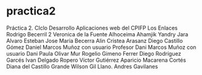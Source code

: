 # practica2
Práctica 2. CIclo Desarrollo Aplicaciones web del CPIFP Los Enlaces
Rodrigo Becerril 2
Veronica de la Fuente
Alhoceima Ahamjik
Yandry Jara
Alvaro Esteban
Jose Maria Becerra
Alin Cristea
Arasanz
Diego Castillo Gómez
Daniel Marcos Muñoz con usuario Profesor
Dani Marcos Muñoz con usuario Dani
Paula Olivar Mur
Rogelio Gimeno Ferrer
Diego Rodríguez Garcés
Ivan Delgado Ropero
Víctor Gutiérrez Aparicio
Macarena Cortés
Diana del Castillo Grande
Wilson Gil Llano.
Andres Gavilanes